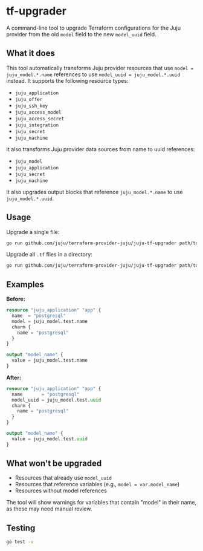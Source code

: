 # tf-upgrader

A command-line tool to upgrade Terraform configurations for the Juju provider from the old `model` field to the new `model_uuid` field.

## What it does

This tool automatically transforms Juju provider resources that use `model = juju_model.*.name` references to use `model_uuid = juju_model.*.uuid` instead. It supports the following resource types:

- `juju_application`
- `juju_offer` 
- `juju_ssh_key`
- `juju_access_model`
- `juju_access_secret`
- `juju_integration`
- `juju_secret`
- `juju_machine`

It also transforms Juju provider data sources from name to uuid references:

- `juju_model`
- `juju_application`
- `juju_secret`
- `juju_machine`

It also upgrades output blocks that reference `juju_model.*.name` to use `juju_model.*.uuid`.

## Usage

Upgrade a single file:
```bash
go run github.com/juju/terraform-provider-juju/juju-tf-upgrader path/to/file.tf
```

Upgrade all `.tf` files in a directory:
```bash
go run github.com/juju/terraform-provider-juju/juju-tf-upgrader path/to/terraform/directory
```

## Examples

**Before:**
```terraform
resource "juju_application" "app" {
  name  = "postgresql"
  model = juju_model.test.name
  charm {
    name = "postgresql"
  }
}

output "model_name" {
  value = juju_model.test.name
}
```

**After:**
```terraform
resource "juju_application" "app" {
  name       = "postgresql"
  model_uuid = juju_model.test.uuid
  charm {
    name = "postgresql"
  }
}

output "model_name" {
  value = juju_model.test.uuid
}
```

## What won't be upgraded

- Resources that already use `model_uuid`
- Resources that reference variables (e.g., `model = var.model_name`)
- Resources without model references

The tool will show warnings for variables that contain "model" in their name, as these may need manual review.

## Testing

```bash
go test -v
```

